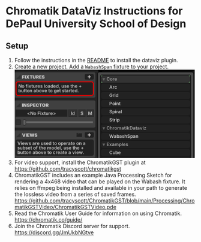 # Chromatik DataViz Instructions for DePaul University School of Design

## Setup
1. Follow the instructions in the [README](README.md) to install the dataviz plugin.
2. Create a new project. Add a `WabashSpan` fixture to your project.
![Wabash Fixture](assets/datavizfixture.png) 
2. For video support, install the ChromatikGST plugin at https://github.com/tracyscott/chromatikgst
3. ChromatikGST includes an example Java Processing Sketch for rendering a 4x468 video that can be played on the Wabash fixture.  It relies on ffmpeg being installed and available in your path to generate the lossless video from a series of saved frames.  
https://github.com/tracyscott/ChromatikGST/blob/main/Processing/ChromatikGSTVideo/ChromatikGSTVideo.pde
4. Read the Chromatik User Guide for information on using Chromatik.  https://chromatik.co/guide/
5. Join the Chromatik Discord server for support.  https://discord.gg/JmUkbNGtve




